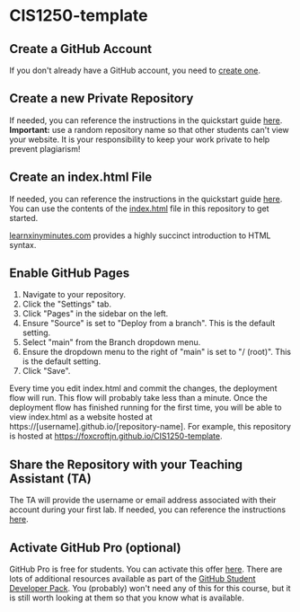 # CIS1250-template

## Create a GitHub Account

If you don't already have a GitHub account, you need to [create one](https://github.com/join).

## Create a new Private Repository

If needed, you can reference the instructions in the quickstart guide [here](https://docs.github.com/en/get-started/quickstart/create-a-repo#create-a-repository). **Important:** use a random repository name so that other students can't view your website. It is your responsibility to keep your work private to help prevent plagiarism!

## Create an index.html File

If needed, you can reference the instructions in the quickstart guide [here](https://docs.github.com/en/get-started/quickstart/create-a-repo#commit-your-first-change). You can use the contents of the [index.html](index.html) file in this repository to get started.

[learnxinyminutes.com](https://learnxinyminutes.com/docs/html/) provides a highly succinct introduction to HTML syntax.

## Enable GitHub Pages

1. Navigate to your repository.
2. Click the "Settings" tab.
3. Click "Pages" in the sidebar on the left.
4. Ensure "Source" is set to "Deploy from a branch". This is the default setting.
5. Select "main" from the Branch dropdown menu.
6. Ensure the dropdown menu to the right of "main" is set to "/ (root)". This is the default setting.
7. Click "Save".

Every time you edit index.html and commit the changes, the deployment flow will run. This flow will probably take less than a minute. Once the deployment flow has finished running for the first time, you will be able to view index.html as a website hosted at https://[username].github.io/[repository-name]. For example, this repository is hosted at https://foxcroftjn.github.io/CIS1250-template.

## Share the Repository with your Teaching Assistant (TA)

The TA will provide the username or email address associated with their account during your first lab. If needed, you can reference the instructions [here](https://docs.github.com/en/account-and-profile/setting-up-and-managing-your-personal-account-on-github/managing-access-to-your-personal-repositories/inviting-collaborators-to-a-personal-repository#inviting-a-collaborator-to-a-personal-repository).

## Activate GitHub Pro (optional)

GitHub Pro is free for students. You can activate this offer [here](https://education.github.com/benefits/offers). There are lots of additional resources available as part of the [GitHub Student Developer Pack](https://education.github.com/pack). You (probably) won't need any of this for this course, but it is still worth looking at them so that you know what is available.
